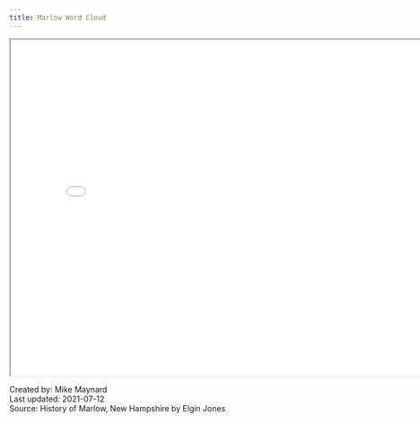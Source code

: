 ```yaml
---
title: Marlow Word Cloud
---
```

	

<IFRAME SRC="surname_d3.html" WIDTH=800 HEIGHT=600></IFRAME>


Created by:  Mike Maynard<BR>
Last updated:  2021-07-12<BR>
Source:  History of Marlow, New Hampshire by Elgin Jones<BR>